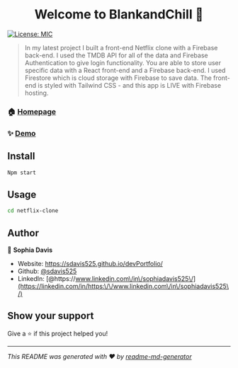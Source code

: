 <h1 align="center">Welcome to BlankandChill 👋</h1>
<p>
  <a href="#" target="_blank">
    <img alt="License: MIC" src="https://img.shields.io/badge/License-MIC-yellow.svg" />
  </a>
</p>

> In my latest project I built a front-end Netflix clone with a Firebase back-end. I used the TMDB API for all of the data and Firebase Authentication to give login functionality. You are able to store user specific data with a React front-end and a Firebase back-end. I used Firestore which is cloud storage with Firebase to save data. The front-end is styled with Tailwind CSS - and this app is LIVE with Firebase hosting.

### 🏠 [Homepage](https://netflix-clone-5fe85.web.app/)

### ✨ [Demo](https://netflix-clone-5fe85.web.app/)

## Install

```sh
Npm start
```

## Usage

```sh
cd netflix-clone
```

## Author

👤 **Sophia Davis**

* Website: https://sdavis525.github.io/devPortfolio/
* Github: [@sdavis525](https://github.com/sdavis525)
* LinkedIn: [@https:\/\/www.linkedin.com\/in\/sophiadavis525\/](https://linkedin.com/in/https:\/\/www.linkedin.com\/in\/sophiadavis525\/)

## Show your support

Give a ⭐️ if this project helped you!

***
_This README was generated with ❤️ by [readme-md-generator](https://github.com/kefranabg/readme-md-generator)_